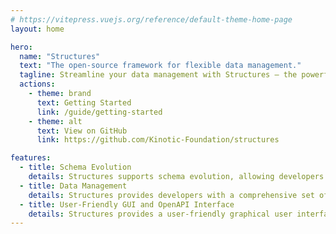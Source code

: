```yaml
---
# https://vitepress.vuejs.org/reference/default-theme-home-page
layout: home

hero:
  name: "Structures"
  text: "The open-source framework for flexible data management."
  tagline: Streamline your data management with Structures – the powerful framework for schema evolution and data manipulation.
  actions:
    - theme: brand
      text: Getting Started
      link: /guide/getting-started
    - theme: alt
      text: View on GitHub
      link: https://github.com/Kinotic-Foundation/structures

features:
  - title: Schema Evolution
    details: Structures supports schema evolution, allowing developers to modify data schemas over time without requiring significant changes to their application code. This feature simplifies the process of managing complex data structures and enables developers to evolve their data models to meet changing business requirements.
  - title: Data Management
    details: Structures provides developers with a comprehensive set of tools for managing data, including the ability to create, read, update, and delete data. This feature allows developers to easily manage complex data sets, and provides a flexible interface for data manipulation.
  - title: User-Friendly GUI and OpenAPI Interface
    details: Structures provides a user-friendly graphical user interface (GUI) for data management, as well as an OpenAPI interface for accessing data stored in the framework. This feature enables developers to easily interact with the data stored in Structures, and allows them to integrate Structures into their existing applications and workflows.
---
```


